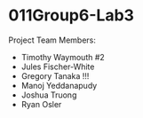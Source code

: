 # 011Group6-Lab3
Project Team Members: 
* Timothy Waymouth #2
* Jules Fischer-White
* Gregory Tanaka !!!
* Manoj Yeddanapudy
* Joshua Truong
* Ryan Osler
